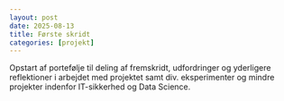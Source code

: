 ```yaml
---
layout: post
date: 2025-08-13
title: Første skridt
categories: [projekt]
---
```


Opstart af portefølje til deling af fremskridt, udfordringer og yderligere reflektioner i arbejdet med projektet samt div. eksperimenter og mindre projekter indenfor IT-sikkerhed og Data Science. 
